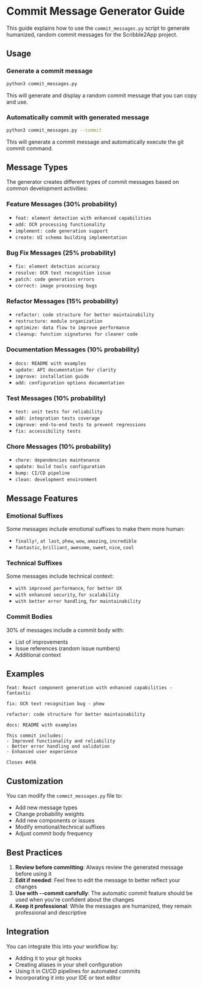 # Commit Message Generator Guide

This guide explains how to use the `commit_messages.py` script to generate humanized, random commit messages for the Scribble2App project.

## Usage

### Generate a commit message
```bash
python3 commit_messages.py
```

This will generate and display a random commit message that you can copy and use.

### Automatically commit with generated message
```bash
python3 commit_messages.py --commit
```

This will generate a commit message and automatically execute the git commit command.

## Message Types

The generator creates different types of commit messages based on common development activities:

### Feature Messages (30% probability)
- `feat: element detection with enhanced capabilities`
- `add: OCR processing functionality`
- `implement: code generation support`
- `create: UI schema building implementation`

### Bug Fix Messages (25% probability)
- `fix: element detection accuracy`
- `resolve: OCR text recognition issue`
- `patch: code generation errors`
- `correct: image processing bugs`

### Refactor Messages (15% probability)
- `refactor: code structure for better maintainability`
- `restructure: module organization`
- `optimize: data flow to improve performance`
- `cleanup: function signatures for cleaner code`

### Documentation Messages (10% probability)
- `docs: README with examples`
- `update: API documentation for clarity`
- `improve: installation guide`
- `add: configuration options documentation`

### Test Messages (10% probability)
- `test: unit tests for reliability`
- `add: integration tests coverage`
- `improve: end-to-end tests to prevent regressions`
- `fix: accessibility tests`

### Chore Messages (10% probability)
- `chore: dependencies maintenance`
- `update: build tools configuration`
- `bump: CI/CD pipeline`
- `clean: development environment`

## Message Features

### Emotional Suffixes
Some messages include emotional suffixes to make them more human:
- `finally!`, `at last`, `phew`, `wow`, `amazing`, `incredible`
- `fantastic`, `brilliant`, `awesome`, `sweet`, `nice`, `cool`

### Technical Suffixes
Some messages include technical context:
- `with improved performance`, `for better UX`
- `with enhanced security`, `for scalability`
- `with better error handling`, `for maintainability`

### Commit Bodies
30% of messages include a commit body with:
- List of improvements
- Issue references (random issue numbers)
- Additional context

## Examples

```
feat: React component generation with enhanced capabilities - fantastic

fix: OCR text recognition bug - phew

refactor: code structure for better maintainability

docs: README with examples

This commit includes:
- Improved functionality and reliability
- Better error handling and validation
- Enhanced user experience

Closes #456
```

## Customization

You can modify the `commit_messages.py` file to:
- Add new message types
- Change probability weights
- Add new components or issues
- Modify emotional/technical suffixes
- Adjust commit body frequency

## Best Practices

1. **Review before committing**: Always review the generated message before using it
2. **Edit if needed**: Feel free to edit the message to better reflect your changes
3. **Use with --commit carefully**: The automatic commit feature should be used when you're confident about the changes
4. **Keep it professional**: While the messages are humanized, they remain professional and descriptive

## Integration

You can integrate this into your workflow by:
- Adding it to your git hooks
- Creating aliases in your shell configuration
- Using it in CI/CD pipelines for automated commits
- Incorporating it into your IDE or text editor 